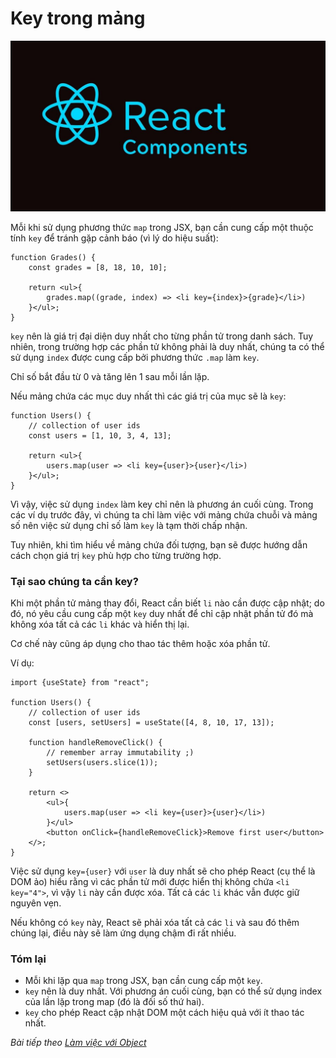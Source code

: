# Key trong mảng

![Create-HTML-1](images/ss17.jpg) 

Mỗi khi sử dụng phương thức `map` trong JSX, bạn cần cung cấp một thuộc tính `key` để tránh gặp cảnh báo (vì lý do hiệu suất):

```
function Grades() {
    const grades = [8, 18, 10, 10];

    return <ul>{
        grades.map((grade, index) => <li key={index}>{grade}</li>)
    }</ul>;
}
```

`key` nên là giá trị đại diện duy nhất cho từng phần tử trong danh sách. Tuy nhiên, trong trường hợp các phần tử không phải là duy nhất, chúng ta có thể sử dụng `index` được cung cấp bởi phương thức `.map` làm `key`.

Chỉ số bắt đầu từ 0 và tăng lên 1 sau mỗi lần lặp.

Nếu mảng chứa các mục duy nhất thì các giá trị của mục sẽ là `key`:

```
function Users() {
    // collection of user ids
    const users = [1, 10, 3, 4, 13];

    return <ul>{
        users.map(user => <li key={user}>{user}</li>)
    }</ul>;
}
```

Vì vậy, việc sử dụng `index` làm key chỉ nên là phương án cuối cùng. Trong các ví dụ trước đây, vì chúng ta chỉ làm việc với mảng chứa chuỗi và mảng số nên việc sử dụng chỉ số làm `key` là tạm thời chấp nhận.

Tuy nhiên, khi tìm hiểu về mảng chứa đối tượng, bạn sẽ được hướng dẫn cách chọn giá trị `key` phù hợp cho từng trường hợp.

### Tại sao chúng ta cần key?

Khi một phần tử mảng thay đổi, React cần biết `li` nào cần được cập nhật; do đó, nó yêu cầu cung cấp một `key` duy nhất để chỉ cập nhật phần tử đó mà không xóa tất cả các `li` khác và hiển thị lại.

Cơ chế này cũng áp dụng cho thao tác thêm hoặc xóa phần tử.

Ví dụ:

```
import {useState} from "react";

function Users() {
    // collection of user ids
    const [users, setUsers] = useState([4, 8, 10, 17, 13]);

    function handleRemoveClick() {
        // remember array immutability ;)
        setUsers(users.slice(1));
    }

    return <>
        <ul>{
            users.map(user => <li key={user}>{user}</li>)
        }</ul>
        <button onClick={handleRemoveClick}>Remove first user</button>
    </>;
}
```

Việc sử dụng `key={user}` với `user` là duy nhất sẽ cho phép React (cụ thể là DOM ảo) hiểu rằng vì các phần tử mới được hiển thị không chứa `<li key="4">`, vì vậy `li` này cần được xóa. Tất cả các `li` khác vẫn được giữ nguyên vẹn.

Nếu không có `key` này, React sẽ phải xóa tất cả các `li` và sau đó thêm chúng lại, điều này sẽ làm ứng dụng chậm đi rất nhiều.

### Tóm lại

- Mỗi khi lặp qua `map` trong JSX, bạn cần cung cấp một `key`.
- `key` nên là duy nhất. Với phương án cuối cùng, bạn có thể sử dụng index của lần lặp trong map (đó là đối số thứ hai).
- `key` cho phép React cập nhật DOM một cách hiệu quả với ít thao tác nhất.

*Bài tiếp theo [Làm việc với Object](/lesson/session/session_51_object_replace.md)*